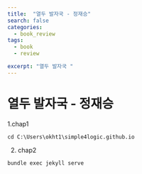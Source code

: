 ```yaml
---
title:  "열두 발자국 - 정재승"
search: false
categories: 
  - book_review
tags:
  - book
  - review

excerpt: "열두 발자국 "
---
```


열두 발자국 - 정재승
===

1.chap1

```
cd C:\Users\okht1\simple4logic.github.io
```


2. chap2

```
bundle exec jekyll serve
```
